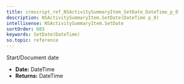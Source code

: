 ```yaml
---
title: crmscript_ref_NSActivitySummaryItem_SetDate_DateTime_p_0
description: NSActivitySummaryItem.SetDate(DateTime p_0)
intellisense: NSActivitySummaryItem.SetDate
sortOrder: 603
keywords: SetDate(DateTime)
so.topic: reference
---
```



Start/Document date



* **Date:** DateTime
* **Returns:** DateTime


